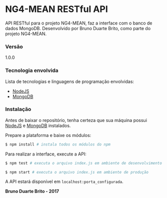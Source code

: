 # NG4-MEAN RESTful API

API RESTful para o projeto NG4-MEAN, faz a interface com o banco de dados MongoDB. Desenvolvido por Bruno Duarte Brito, como parte do projeto NG4-MEAN.

### Versão
1.0.0

### Tecnologia envolvida

Lista de tecnologias e linguagens de programação envolvidas:

* [NodeJS](https://nodejs.org)
* [MongoDB](https://www.mongodb.com/)

### Instalação

Antes de baixar o repositório, tenha certeza que sua máquina possui [NodeJS](https://nodejs.org/en/) e [MongoDB](https://www.mongodb.com/) instalados.

Prepare a plataforma e baixe os módulos:

```sh
$ npm install # instala todos os módulos do npm
```

Para realizar a interface, execute a API:

```sh
$ npm test # executa o arquivo index.js em ambiente de desenvolvimento

$ npm start # executa o arquivo index.js em ambiente de produção
```

A API estará disponível em ```localhost:porta_configurada```.

**Bruno Duarte Brito - 2017**
